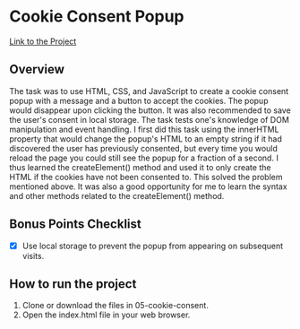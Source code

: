 # Cookie Consent Popup
<a href="https://roadmap.sh/projects/cookie-consent">Link to the Project</a>

## Overview 
The task was to use HTML, CSS, and JavaScript to create a cookie consent popup with a message and a button to accept the cookies. The popup would disappear upon clicking the button. It was also recommended to save the user's consent in local storage. The task tests one's knowledge of DOM manipulation and event handling. I first did this task using the innerHTML property that would change the popup's HTML to an empty string if it had discovered the user has previously consented, but every time you would reload the page you could still see the popup for a fraction of a second. I thus learned the createElement() method and used it to only create the HTML if the cookies have not been consented to. This solved the problem mentioned above. It was also a good opportunity for me to learn the syntax and other methods related to the createElement() method.

## Bonus Points Checklist
- [x] Use local storage to prevent the popup from appearing on subsequent visits.

## How to run the project
1. Clone or download the files in 05-cookie-consent.
2. Open the index.html file in your web browser.
